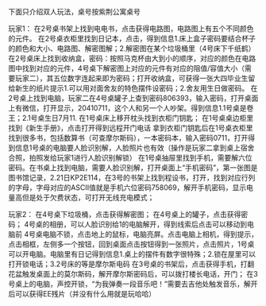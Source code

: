 下面只介绍双人玩法，桌号按紫荆公寓桌号

玩家1：
在2号桌书架上找到电电书，点击获得电路图，电路图上有五个不同颜色的元件。
在2号桌衣柜里找到日记本，点击，得到信息1.床上盒子密码要结合杯子的颜色和大小、电路图、解密图解；2.解密图在某个垃圾桶里（4号床下千纸鹤）
在2号桌床上找到收纳盒，密码：按照马克杯由大到小的顺序，对应的颜色在电路图中找到对应的元件，4号桌下解密图上对应的元件有对应的阻值/容值大小（需要玩家二），其五位数字连起来即为密码；打开收纳盒，可获得一张大四毕业生留给新生的纸片提示1.可以用对面舍友的特色摆件设密码；2.舍友用生日做密码。
在2号桌上找到电脑，玩家二在4号桌罐子上查到密码806393，输入密码，打开桌面上有微信，打开显示，20410711，这个人和另一个人吵架。得到信息1.1号桌是卷王；2.1号桌生日7月11.
在1号桌床上移开枕头找到衣柜门钥匙；
在1号桌桌边柜里找到《新生手册》，点击打开得到远程开门电话
拿到衣柜门钥匙后在1号桌衣柜里找到很多书，包括数算书（可查摩尔斯码），一本密码本，输入密码0711，打开得到信息1号桌的电脑要人脸识别解，人脸照片也有效（操作是玩家二拿到桌上宿舍合照，拍照发给玩家1进行人脸识别解锁）
在1号桌抽屉里找到手机，需要解六位密码。在书桌上找到电脑，需要人脸识别解，打开桌面上“手机密码”，第一张图是图书馆记录，2.21日KP2E114，在3号的书架上找到程设书，打开，找到对应行列的字母，字母对应的ASCII值就是手机六位密码758069，解开手机密码，显示电量高但是处于欠费状态，可打开无线充电模式；

玩家2：
在4号桌下垃圾桶，点击获得解密图；
在4号桌上的罐子，点击获得密码；
4号桌的相册，可以人脸识别给1的电脑解开，得到线索后点击可以移动到电脑前
4号桌电脑不锁，点击地上的鼠标，电脑亮屏。点击电脑上相机，得到提示，点击相框，左侧多一个按钮，回到桌面点击按钮得到一张照片，点击照片，1号桌可以开电脑。电脑里有日记得到信息1.桌上的摆件有数字很特殊；2.锁在屋里可以打开锁电话；3.2号床的等是摩尔斯电码
在3号桌的书架后，点击获得手机，打翻花盆触发桌面上的莫尔斯码，解开摩尔斯密码后，可以拨打楼长电话，开门；
在3号桌上的电脑，声控开锁，“为我弹奏一段音乐吧！”需要去吉他处触发音乐，解开后可以获得EE残片（并没有什么用就是玩哈哈）
